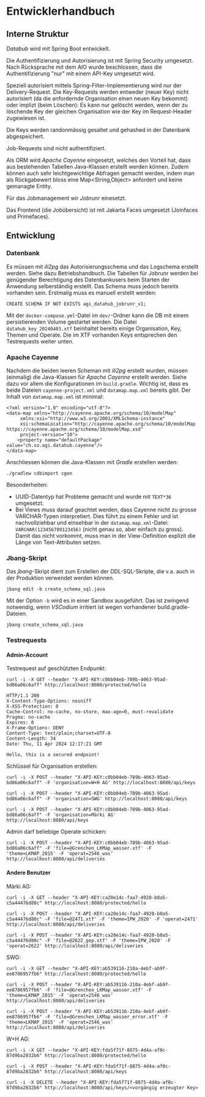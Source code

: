 # Entwicklerhandbuch

## Interne Struktur

_Databub_ wird mit Spring Boot entwickelt.

Die Authentifizierung und Autorisierung ist mit Spring Security umgesetzt. Nach Rücksprache mit dem AIO wurde beschlossen, dass die Authentifizierung "nur" mit einem API-Key umgesetzt wird. 

Speziell autorisiert mittels Spring-Filter-Implementierung wird nur der Delivery-Request. Die Key-Requests werden entweder (neuer Key) nicht autorisiert (da die anfordernde Organisation einen neuen Key bekommt) oder implizt (beim Löschen): Es kann nur gelöscht werden, wenn der zu löschende Key der gleichen Organisation wie der Key im Request-Header zugewiesen ist.

Die Keys werden randonmässig gesaltet und gehashed in der Datenbank abgespeichert.

Job-Requests sind nicht authentifiziert.

Als ORM wird _Apache Cayenne_ eingesetzt, welches den Vorteil hat, dass aus bestehenden Tabellen Java-Klassen erstellt werden können. Zudem können auch sehr leichtgewichtige Abfragen gemacht werden, indem man als Rückgabewert bloss eine Map<String,Object> anfordert und keine gemanagte Entity.

Für das Jobmanagement wir _Jobrunr_ einesetzt.

Das Frontend (die Jobübersicht) ist mit Jakarta Faces umgesetzt (Joinfaces und Primefaces).

## Entwicklung

### Datenbank

Es müssen mit _ili2pg_ das Autorisierungsschema und das Logschema erstellt werden. Siehe dazu Betriebshandbuch. Die Tabellen für Jobrunr werden bei genügender Berechtigung des Datenbankusers beim Starten der Anwendung selberständig erstellt. Das Schema muss jedoch bereits vorhanden sein. Erstmalig muss es manuell erstellt werden:

```
CREATE SCHEMA IF NOT EXISTS agi_datahub_jobrunr_v1;
```

Mit der `docker-compose.yml`-Datei im `dev/`-Ordner kann die DB mit einem persistierenden Volume gestartet werden. Die Datei `datahub_key_20240403.xtf` beinhaltet bereits einige Organisation, Key, Themen und Operate. Die im XTF vorhanden Keys entsprechen den Testrequests weiter unten.

### Apache Cayenne

Nachdem die beiden leeren Scheman mit _ili2pg_ erstellt wurden, müssen (einmalig) die Java-Klassen für _Apache Cayenne_ erstellt werden. Siehe dazu vor allem die Konfigurationen im  `build.gradle`. Wichtig ist, dass es beide Dateien `cayenne-project.xml` und `datamap.map.xml` bereits gibt. Der Inhalt von `datamap.map.xml` ist minimal:

```
<?xml version="1.0" encoding="utf-8"?>
<data-map xmlns="http://cayenne.apache.org/schema/10/modelMap"
	 xmlns:xsi="http://www.w3.org/2001/XMLSchema-instance"
	 xsi:schemaLocation="http://cayenne.apache.org/schema/10/modelMap https://cayenne.apache.org/schema/10/modelMap.xsd"
	 project-version="10">
	<property name="defaultPackage" value="ch.so.agi.datahub.cayenne"/>
</data-map>
```

Anschliessen können die Java-Klassen mit _Gradle_ erstellen werden:

```
./gradlew cdbimport cgen
```

Besonderheiten:

- UUID-Datentyp hat Probleme gemacht und wurde mit `TEXT*36` umgesetzt.
- Bei Views muss darauf geachtet werden, dass Cayenne nicht zu grosse VARCHAR-Typen interpretiert. Dies führt zu einem Fehler und ist nachvollziehbar und einsehbar in der `datamap.map.xml`-Datei: `VARCHAR(123456789123456)` (nicht genau so, aber einfach zu gross). Damit das nicht vorkommt, muss man in der View-Definition explizit die Länge von Text-Attributen setzen.

### Jbang-Skript

Das _jbang_-Skript dient zum Erstellen der DDL-SQL-Skripte, die v.a. auch in der Produktion verwendet werden können.

```
jbang edit -b create_schema_sql.java
```

Mit der Option `-b` wird es in einer Sandbox ausgeführt. Das ist zwingend notwendig, wenn _VSCodium_ irritiert ist wegen vorhandener build.gradle-Dateien.

```
jbang create_schema_sql.java
```

### Testrequests

#### Admin-Account

Testrequest auf geschützten Endpunkt:

```
curl -i -X GET --header "X-API-KEY:c0bb04eb-789b-4063-95ad-bd86a06c6aff" http://localhost:8080/protected/hello
```

```
HTTP/1.1 200
X-Content-Type-Options: nosniff
X-XSS-Protection: 0
Cache-Control: no-cache, no-store, max-age=0, must-revalidate
Pragma: no-cache
Expires: 0
X-Frame-Options: DENY
Content-Type: text/plain;charset=UTF-8
Content-Length: 34
Date: Thu, 11 Apr 2024 12:17:21 GMT

Hello, this is a secured endpoint!
```

Schlüssel für Organisation erstellen:

```
curl -i -X POST --header "X-API-KEY:c0bb04eb-789b-4063-95ad-bd86a06c6aff" -F 'organisation=W+H AG' http://localhost:8080/api/keys
```

```
curl -i -X POST --header "X-API-KEY:c0bb04eb-789b-4063-95ad-bd86a06c6aff" -F 'organisation=SWG' http://localhost:8080/api/keys
```

```
curl -i -X POST --header "X-API-KEY:c0bb04eb-789b-4063-95ad-bd86a06c6aff" -F 'organisation=Märki AG' http://localhost:8080/api/keys
```

Admin darf beliebige Operate schicken:

```
curl -i -X POST --header "X-API-KEY:c0bb04eb-789b-4063-95ad-bd86a06c6aff" -F 'file=@Grenchen_LKMap_wasser.xtf' -F 'theme=LKMAP_2015' -F 'operat=2546_was' http://localhost:8080/api/deliveries
```

#### Andere Benutzer

Märki AG:
```
curl -i -X GET --header "X-API-KEY:ca20e14c-faa7-4920-b0a5-c5a44476d80c" http://localhost:8080/protected/hello
```

```
curl -i -X POST --header "X-API-KEY:ca20e14c-faa7-4920-b0a5-c5a44476d80c" -F 'file=@2471.xtf' -F 'theme=IPW_2020' -F 'operat=2471' http://localhost:8080/api/deliveries
```

```
curl -i -X POST --header "X-API-KEY:ca20e14c-faa7-4920-b0a5-c5a44476d80c" -F 'file=@2622_gep.xtf' -F 'theme=IPW_2020' -F 'operat=2622' http://localhost:8080/api/deliveries
```

SWG:
```
curl -i -X GET --header "X-API-KEY:ab539116-210a-4ebf-ab9f-ee8786957fb6" http://localhost:8080/protected/hello
```

```
curl -i -X POST --header "X-API-KEY:ab539116-210a-4ebf-ab9f-ee8786957fb6" -F 'file=@Grenchen_LKMap_wasser.xtf' -F 'theme=LKMAP_2015' -F 'operat=2546_was' http://localhost:8080/api/deliveries
```

```
curl -i -X POST --header "X-API-KEY:ab539116-210a-4ebf-ab9f-ee8786957fb6" -F 'file=@Grenchen_LKMap_wasser_error.xtf' -F 'theme=LKMAP_2015' -F 'operat=2546_was' http://localhost:8080/api/deliveries
```

W+H AG:
```
curl -i -X GET --header "X-API-KEY:fda5f71f-8875-4d4a-af0c-87d9ba2832b6" http://localhost:8080/protected/hello
```
```
curl -i -X POST --header "X-API-KEY:fda5f71f-8875-4d4a-af0c-87d9ba2832b6" http://localhost:8080/api/keys
```

```
curl -i -X DELETE --header "X-API-KEY:fda5f71f-8875-4d4a-af0c-87d9ba2832b6" http://localhost:8080/api/keys/<vorgängig erzeugter Key>
```

